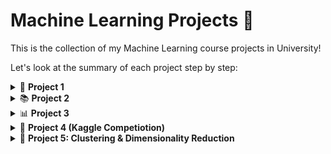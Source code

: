# Machine Learning Projects 🧠
 This is the collection of my Machine Learning course projects in University! 

Let's look at the summary of each project step by step:

<details>
<summary>📐 <strong>Project 1</strong></summary>

1. Exploratory Data Analysis (EDA)
2. Hypothesis Testing
</details>

<details>
<summary>📚 <strong>Project 2</strong></summary>
1. Data Preprocessing and Exploratory Analysis

2. Baseline Linear Regression
    * Train a standard Linear Regression model to prediction
    * Evaluate the model using the following metrics:
        * Mean Absolute Error (MAE)
        * Mean Squared Error (MSE)
        * Coefficient of Determination (R2)

3. Model Variants and Nonlinear Extensions
    * Apply regularized linear models such as Ridge (L2) and Lasso (L1) regression to improve

    * Model generalization and reduce overfitting. Use cross-validation to find optimal regularization parameters and compare results with the baseline model.

    * Explore polynomial regression by introducing higher-degree terms (e.g., degree 2 or 3) to capture nonlinear relationships in the data.

4. Model Enhancement through Data Preparation

    * Explore additional techniques to improve performance using feature engineering and data transformations. Examples may include:
        * Creating interaction features between variables
        * Binning or encoding categorical values differently
        * Identifying and filtering noisy or low-quality samples
</details>

<details>
<summary>📊 <strong>Project 3</strong></summary>

1. Data Preprocessing and Exploratory Data Analysis (EDA)

2. Model Development and Evaluation
    * Models to implement:
        * Logistic Regression
        * Naive Bayes
        * Linear Discriminant Analysis (LDA)
    * Evaluation Metrics:
        * Accuracy
        * Precision, Recall, F1-score
        * ROC-AUC
    * Interpretation & Visualization:
        * Confusion Matrix
        * ROC Curves
        * Precision-Recall Curves

3. Performance Enhancement
    * Apply techniques to improve performance. Possible approaches include:
       * Feature Engineering
       * Regularization (e.g., L1, L2)
       * Cross-Validation
</details>
<details>
<summary>🧩 <strong>Project 4 (Kaggle Competiotion)
</strong></summary>

1. Data Preprocessing and EDA

2. BaseLine Model

    * Train a Logistic Regression (with and without class weights).
    * Evaluate using: Precision, Recall, F1-score, ROC-AUC
    * Plot the ROC curve and confusion matrix.

3. Advanced Models

    * Support Vector Machine (SVM) with different kernels (linear, RBF).
    * Random Forest or Gradient Boosting (XGBoost, LightGBM).
    * k-Nearest Neighbors or Naïve Bayes (for contrast).

4. Handling Imbalanced Data

    * Implement at least two different imbalance-handling techniques, such as:
        - Random undersampling of the majority class
        - Random oversampling or SMOTE for the minority class
        - Class weighting in your estimator's objective function
        - Cost-sensitive learning or ensemble approaches like EasyEnsemble
    * Compare their effect on performance metrics (precision, recall, F1, ROC-AUC) and discuss trade-offs.
</details>

<details>
<summary>🚀 <strong>Project 5: Clustering & Dimensionality Reduction</strong></summary>

1. Data Preprocessing and Exploratory Data Analysis (EDA)
    * Load and Clean

    * Feature Selection
    
    * Descriptive Statistics & Visualization

    * Dimensionality Reduction: Consider applying dimensionality reduction techniques
        * like Principal Component Analysis (PCA) or t-Distributed Stochastic Neighbor
        Embedding (t-SNE) to visualize the data in lower dimensions before clustering, to
        get a sense of inherent groupings.

    * Scaling

2. Clustering Model Development and Evaluation

    * Clustering Models to Implement
        * K-Means Clustering

        * Hierarchical Clustering

        * DBSCAN (Density-Based Spatial Clustering of Applications with Noise):
    * Evaluation Metrics:
        * Silhouette Scoredefined
        clusters.

        * Davies-Bouldin Index

3. Interpretation & Visualization
    * Cluster Visualization
    * Insights and Interpretation
        * Based on your visualizations and the average trait scores, interpret what defines
        each cluster.

        * Compare the results from different clustering algorithms and discuss which algo-
        rithm performed best.    
</details>